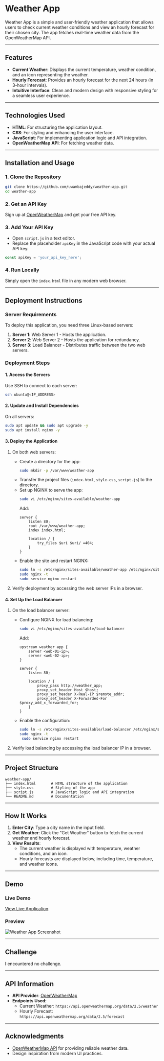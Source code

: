 
# **Weather App**

Weather App is a simple and user-friendly weather application that allows users to check current weather conditions and view an hourly forecast for their chosen city. The app fetches real-time weather data from the OpenWeatherMap API.

---

## **Features**

- **Current Weather**: Displays the current temperature, weather condition, and an icon representing the weather.
- **Hourly Forecast**: Provides an hourly forecast for the next 24 hours (in 3-hour intervals).
- **Intuitive Interface**: Clean and modern design with responsive styling for a seamless user experience.

---

## **Technologies Used**

- **HTML**: For structuring the application layout.
- **CSS**: For styling and enhancing the user interface.
- **JavaScript**: For implementing application logic and API integration.
- **OpenWeatherMap API**: For fetching weather data.

---

## **Installation and Usage**

### **1. Clone the Repository**
```bash
git clone https://github.com/uwambajeddy/weather-app.git
cd weather-app
```

### **2. Get an API Key**
Sign up at [OpenWeatherMap](https://openweathermap.org/) and get your free API key.

### **3. Add Your API Key**
- Open `script.js` in a text editor.
- Replace the placeholder `apiKey` in the JavaScript code with your actual API key.

```javascript
const apiKey = 'your_api_key_here';
```

### **4. Run Locally**
Simply open the `index.html` file in any modern web browser.

---

## **Deployment Instructions**

### **Server Requirements**
To deploy this application, you need three Linux-based servers:
1. **Server 1**: Web Server 1 - Hosts the application.
2. **Server 2**: Web Server 2 - Hosts the application for redundancy.
3. **Server 3**: Load Balancer - Distributes traffic between the two web servers.

### **Deployment Steps**

#### **1. Access the Servers**
Use SSH to connect to each server:
```bash
ssh ubuntu@<IP_ADDRESS>
```

#### **2. Update and Install Dependencies**
On all servers:
```bash
sudo apt update && sudo apt upgrade -y
sudo apt install nginx -y
```

#### **3. Deploy the Application**
1. On both web servers:
   - Create a directory for the app:
     ```bash
     sudo mkdir -p /var/www/weather-app
     ```
   - Transfer the project files (`index.html`, `style.css`, `script.js`) to the directory.
   - Set up NGINX to serve the app:
     ```bash
     sudo vi /etc/nginx/sites-available/weather-app
     ```
     Add:
     ```nginx
     server {
         listen 80;
         root /var/www/weather-app;
         index index.html;

         location / {
             try_files $uri $uri/ =404;
         }
     }
     ```
   - Enable the site and restart NGINX:
     ```bash
     sudo ln -s /etc/nginx/sites-available/weather-app /etc/nginx/sites-enabled/
     sudo nginx -t
     sudo service nginx restart
     ```

2. Verify deployment by accessing the web server IPs in a browser.

#### **4. Set Up the Load Balancer**
1. On the load balancer server:
   - Configure NGINX for load balancing:
     ```bash
     sudo vi /etc/nginx/sites-available/load-balancer
     ```
     Add:
     ```nginx
     upstream weather_app {
         server <web-01-ip>;
         server <web-02-ip>;
     }

     server {
         listen 80;

         location / {
             proxy_pass http://weather_app;
             proxy_set_header Host $host;
             proxy_set_header X-Real-IP $remote_addr;
             proxy_set_header X-Forwarded-For $proxy_add_x_forwarded_for;
         }
     }
     ```
   - Enable the configuration:
     ```bash
     sudo ln -s /etc/nginx/sites-available/load-balancer /etc/nginx/sites-enabled/
     sudo nginx -t
      sudo service nginx restart
     ```

2. Verify load balancing by accessing the load balancer IP in a browser.

---

## **Project Structure**

```
weather-app/
├── index.html       # HTML structure of the application
├── style.css        # Styling of the app
├── script.js        # JavaScript logic and API integration
└── README.md        # Documentation
```

---

## **How It Works**

1. **Enter City**: Type a city name in the input field.
2. **Get Weather**: Click the "Get Weather" button to fetch the current weather and hourly forecast.
3. **View Results**:
   - The current weather is displayed with temperature, weather conditions, and an icon.
   - Hourly forecasts are displayed below, including time, temperature, and weather icons.

---

## **Demo**

### **Live Demo**
[View Live Application](http://23.22.70.36)

### **Preview**
![Weather App Screenshot](https://github.com/user-attachments/assets/63b918fd-48bb-462c-b374-4d30dffca292)

---

## **Challenge**

I encountered no challenge.

---

## **API Information**

- **API Provider**: [OpenWeatherMap](https://openweathermap.org/)
- **Endpoints Used**:
  - Current Weather: `https://api.openweathermap.org/data/2.5/weather`
  - Hourly Forecast: `https://api.openweathermap.org/data/2.5/forecast`

---

## **Acknowledgments**

- [OpenWeatherMap API](https://openweathermap.org/) for providing reliable weather data.
- Design inspiration from modern UI practices.
